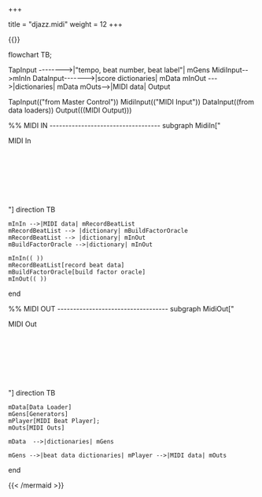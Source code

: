 +++

title = "djazz.midi"
weight = 12
+++


{{<mermaid align="left">}}

flowchart TB;

TapInput -------->|"tempo,
beat number, 
beat label"| mGens
MidiInput-->mInIn
DataInput------->|score dictionaries| mData
mInOut --->|dictionaries| mData
mOuts-->|MIDI data| Output

TapInput(("from 
Master Control"))
MidiInput(("MIDI
Input"))
DataInput((from 
data loaders))
Output(((MIDI 
Output)))

%% MIDI IN -----------------------------------
subgraph MidiIn["<div style="width:25em; 
    height:10em; 
    display:flex; 
    justify-content: flex-start; 
    ">MIDI In</div>"]
direction TB

    mInIn -->|MIDI data| mRecordBeatList
    mRecordBeatList --> |dictionary| mBuildFactorOracle
    mRecordBeatList --> |dictionary| mInOut
    mBuildFactorOracle -->|dictionary| mInOut

    mInIn(( ))
    mRecordBeatList[record beat data]
    mBuildFactorOracle[build factor oracle]
    mInOut(( ))

end

%% MIDI OUT -----------------------------------
subgraph MidiOut["<div style="width:35em; 
    height:10em; 
    display:flex; 
    justify-content: flex-start; 
    ">MIDI Out</div>"]
direction TB

    mData[Data Loader]
    mGens[Generators]
    mPlayer[MIDI Beat Player];
    mOuts[MIDI Outs]

    mData  -->|dictionaries| mGens

    mGens -->|beat data dictionaries| mPlayer -->|MIDI data| mOuts
end



{{< /mermaid >}}
